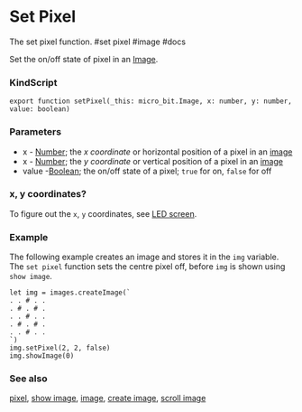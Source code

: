 # Set Pixel

The set pixel function. #set pixel #image #docs

Set the on/off state of pixel in an [Image](/microbit/reference/image/image).

### KindScript

```
export function setPixel(_this: micro_bit.Image, x: number, y: number, value: boolean)
```

### Parameters

* x - [Number](/microbit/reference/types/number); the *x coordinate* or horizontal position of a pixel in an [image](/microbit/reference/image/image)
* x - [Number](/microbit/reference/types/number); the *y coordinate* or vertical position of a pixel in an [image](/microbit/reference/image/image)
* value -[Boolean](/microbit/reference/types/boolean); the on/off state of a pixel; `true` for on, `false` for off

### x, y coordinates?

To figure out the ``x``, ``y`` coordinates, see [LED screen](/microbit/device/screen).

### Example

The following example creates an image and stores it in the `img` variable. The `set pixel` function sets the centre pixel off, before `img` is shown using `show image`.

```
let img = images.createImage(`
. . # . .
. # . # .
. . # . .
. # . # .
. . # . .
`)
img.setPixel(2, 2, false)
img.showImage(0)
```

### See also

[pixel](/microbit/reference/images/pixel), [show image](/microbit/reference/images/show-image), [image](/microbit/reference/image/image), [create image](/microbit/reference/images/create-image), [scroll image](/microbit/reference/images/scroll-image)

